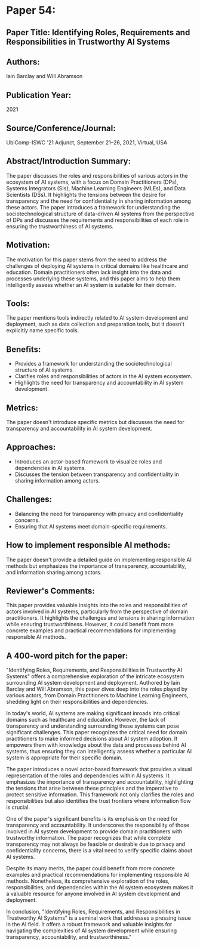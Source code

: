 # Paper 54:

## Paper Title: Identifying Roles, Requirements and Responsibilities in Trustworthy AI Systems

## Authors:
Iain Barclay and Will Abramson

## Publication Year:
2021

## Source/Conference/Journal:
UbiComp-ISWC ’21 Adjunct, September 21–26, 2021, Virtual, USA

## Abstract/Introduction Summary:
The paper discusses the roles and responsibilities of various actors in the ecosystem of AI systems, with a focus on Domain Practitioners (DPs), Systems Integrators (SIs), Machine Learning Engineers (MLEs), and Data Scientists (DSs). It highlights the tensions between the desire for transparency and the need for confidentiality in sharing information among these actors. The paper introduces a framework for understanding the sociotechnological structure of data-driven AI systems from the perspective of DPs and discusses the requirements and responsibilities of each role in ensuring the trustworthiness of AI systems.

## Motivation:
The motivation for this paper stems from the need to address the challenges of deploying AI systems in critical domains like healthcare and education. Domain practitioners often lack insight into the data and processes underlying these systems, and this paper aims to help them intelligently assess whether an AI system is suitable for their domain.

## Tools:
The paper mentions tools indirectly related to AI system development and deployment, such as data collection and preparation tools, but it doesn't explicitly name specific tools.

## Benefits:
- Provides a framework for understanding the sociotechnological structure of AI systems.
- Clarifies roles and responsibilities of actors in the AI system ecosystem.
- Highlights the need for transparency and accountability in AI system development.

## Metrics:
The paper doesn't introduce specific metrics but discusses the need for transparency and accountability in AI system development.

## Approaches:
- Introduces an actor-based framework to visualize roles and dependencies in AI systems.
- Discusses the tension between transparency and confidentiality in sharing information among actors.

## Challenges:
- Balancing the need for transparency with privacy and confidentiality concerns.
- Ensuring that AI systems meet domain-specific requirements.

## How to implement responsible AI methods:
The paper doesn't provide a detailed guide on implementing responsible AI methods but emphasizes the importance of transparency, accountability, and information sharing among actors.

## Reviewer's Comments:
This paper provides valuable insights into the roles and responsibilities of actors involved in AI systems, particularly from the perspective of domain practitioners. It highlights the challenges and tensions in sharing information while ensuring trustworthiness. However, it could benefit from more concrete examples and practical recommendations for implementing responsible AI methods.

## A 400-word pitch for the paper:
"Identifying Roles, Requirements, and Responsibilities in Trustworthy AI Systems" offers a comprehensive exploration of the intricate ecosystem surrounding AI system development and deployment. Authored by Iain Barclay and Will Abramson, this paper dives deep into the roles played by various actors, from Domain Practitioners to Machine Learning Engineers, shedding light on their responsibilities and dependencies.

In today's world, AI systems are making significant inroads into critical domains such as healthcare and education. However, the lack of transparency and understanding surrounding these systems can pose significant challenges. This paper recognizes the critical need for domain practitioners to make informed decisions about AI system adoption. It empowers them with knowledge about the data and processes behind AI systems, thus ensuring they can intelligently assess whether a particular AI system is appropriate for their specific domain.

The paper introduces a novel actor-based framework that provides a visual representation of the roles and dependencies within AI systems. It emphasizes the importance of transparency and accountability, highlighting the tensions that arise between these principles and the imperative to protect sensitive information. This framework not only clarifies the roles and responsibilities but also identifies the trust frontiers where information flow is crucial.

One of the paper's significant benefits is its emphasis on the need for transparency and accountability. It underscores the responsibility of those involved in AI system development to provide domain practitioners with trustworthy information. The paper recognizes that while complete transparency may not always be feasible or desirable due to privacy and confidentiality concerns, there is a vital need to verify specific claims about AI systems.

Despite its many merits, the paper could benefit from more concrete examples and practical recommendations for implementing responsible AI methods. Nonetheless, its comprehensive exploration of the roles, responsibilities, and dependencies within the AI system ecosystem makes it a valuable resource for anyone involved in AI system development and deployment.

In conclusion, "Identifying Roles, Requirements, and Responsibilities in Trustworthy AI Systems" is a seminal work that addresses a pressing issue in the AI field. It offers a robust framework and valuable insights for navigating the complexities of AI system development while ensuring transparency, accountability, and trustworthiness."

